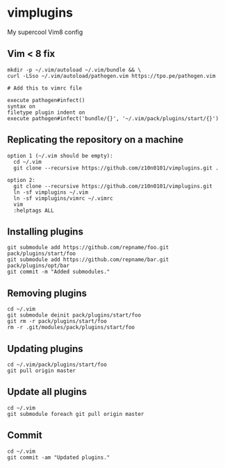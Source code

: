 # vimplugins
My supercool Vim8 config

## Vim < 8 fix
```
mkdir -p ~/.vim/autoload ~/.vim/bundle && \
curl -LSso ~/.vim/autoload/pathogen.vim https://tpo.pe/pathogen.vim

# Add this to vimrc file

execute pathogen#infect()
syntax on
filetype plugin indent on
execute pathogen#infect('bundle/{}', '~/.vim/pack/plugins/start/{}')
```

## Replicating the repository on a machine
```
option 1 (~/.vim should be empty):
  cd ~/.vim
  git clone --recursive https://github.com/z10n0101/vimplugins.git .

option 2:
  git clone --recursive https://github.com/z10n0101/vimplugins.git
  ln -sf vimplugins ~/.vim
  ln -sf vimplugins/vimrc ~/.vimrc
  vim
  :helptags ALL
```

## Installing plugins
```
git submodule add https://github.com/repname/foo.git pack/plugins/start/foo
git submodule add https://github.com/repname/bar.git pack/plugins/opt/bar
git commit -m "Added submodules."
```
## Removing plugins
```
cd ~/.vim
git submodule deinit pack/plugins/start/foo
git rm -r pack/plugins/start/foo
rm -r .git/modules/pack/plugins/start/foo
```
## Updating plugins
```
cd ~/.vim/pack/plugins/start/foo
git pull origin master
```
## Update all plugins
```
cd ~/.vim
git submodule foreach git pull origin master
```
## Commit
```
cd ~/.vim
git commit -am "Updated plugins."
```
